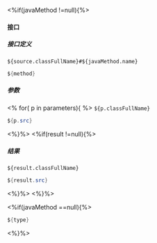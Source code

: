 <%if(javaMethod !=null){%>
#### 接口
##### 接口定义
`${source.classFullName}#${javaMethod.name}`
```java
${method}
```
#####  参数
<% for( p in parameters){ %>
 `${p.classFullName}`
```java
${p.src}
```
<%}%>
<%if(result !=null){%>
##### 结果
 `${result.classFullName}`
```java
${result.src}
```
<%}%>
<%}%>

<%if(javaMethod ==null){%>
```java
${type}
```
<%}%>
